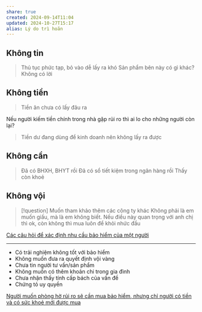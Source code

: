 ```yaml
---
share: true
created: 2024-09-14T11:04
updated: 2024-10-27T15:17
alias: Lý do trì hoãn
---
```

## Không tin
> Thủ tục phức tạp, bỏ vào dễ lấy ra khó
> Sản phẩm bên này có gì khác?
> Không có lời

## Không tiền
> Tiền ăn chưa có lấy đâu ra

Nếu người kiếm tiền chính trong nhà gặp rủi ro thì ai lo cho những người còn lại?
> Tiền dư đang dùng để kinh doanh nên không lấy ra được

## Không cần
> Đã có BHXH, BHYT rồi
> Đã có sổ tiết kiệm trong ngân hàng rồi
> Thấy còn khoẻ

## Không vội
> [!question] Muốn tham khảo thêm các công ty khác
> Không phải là em muốn giấu, mà là em không biết. Nếu điều này quan trọng với anh chị thì ok, còn không thì mua luôn để khỏi nhức đầu

[Các câu hỏi để xác định nhu cầu bảo hiểm của một người](../../../../%F0%9F%93%90%20D%E1%BB%B1%20%C3%A1n/Ch%E1%BA%A1y%20ch%E1%BB%89%20ti%C3%AAu/B%E1%BA%A3o%20hi%E1%BB%83m/Nghi%C3%AAn%20c%E1%BB%A9u%20ng%C6%B0%E1%BB%9Di%20d%C3%B9ng/C%C3%A1c%20c%C3%A2u%20h%E1%BB%8Fi%20%C4%91%E1%BB%83%20x%C3%A1c%20%C4%91%E1%BB%8Bnh%20nhu%20c%E1%BA%A7u%20b%E1%BA%A3o%20hi%E1%BB%83m%20c%E1%BB%A7a%20m%E1%BB%99t%20ng%C6%B0%E1%BB%9Di.md)

---

- Có trải nghiệm không tốt với bảo hiểm
- Không muốn đưa ra quyết định vội vàng
- Chưa tin người tư vấn/sản phẩm
- Không muốn có thêm khoản chi trong gia đình
- Chưa nhận thấy tính cấp bách của vấn đề
- Chứng tỏ uy quyền



[Người muốn phòng hờ rủi ro sẽ cần mua bảo hiểm, nhưng chỉ người có tiền và có sức khoẻ mới được mua](./Ng%C6%B0%E1%BB%9Di%20mu%E1%BB%91n%20ph%C3%B2ng%20h%E1%BB%9D%20r%E1%BB%A7i%20ro%20s%E1%BA%BD%20c%E1%BA%A7n%20mua%20b%E1%BA%A3o%20hi%E1%BB%83m,%20nh%C6%B0ng%20ch%E1%BB%89%20ng%C6%B0%E1%BB%9Di%20c%C3%B3%20ti%E1%BB%81n%20v%C3%A0%20c%C3%B3%20s%E1%BB%A9c%20kho%E1%BA%BB%20m%E1%BB%9Bi%20%C4%91%C6%B0%E1%BB%A3c%20mua.md)